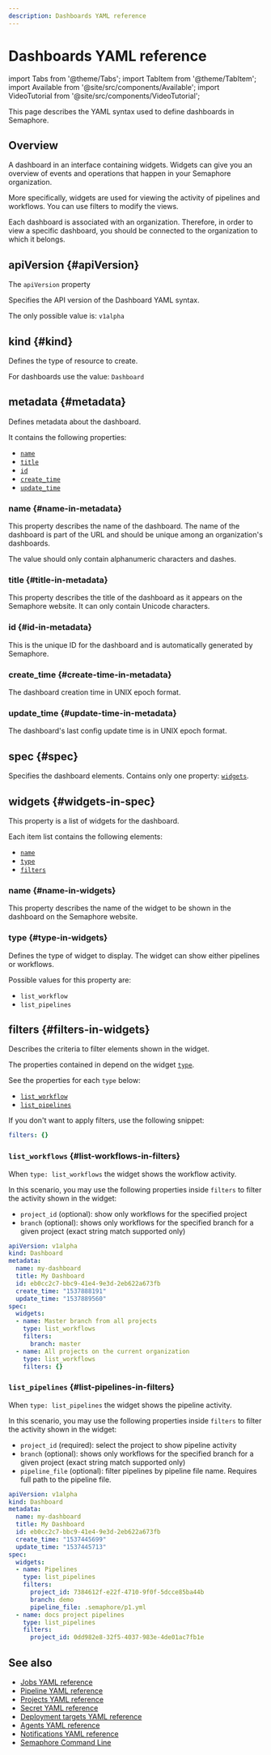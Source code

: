```yaml
---
description: Dashboards YAML reference
---
```


# Dashboards YAML reference

import Tabs from '@theme/Tabs';
import TabItem from '@theme/TabItem';
import Available from '@site/src/components/Available';
import VideoTutorial from '@site/src/components/VideoTutorial';

This page describes the YAML syntax used to define dashboards in Semaphore.

## Overview

A dashboard in an interface containing widgets. Widgets can give you an overview of events and operations that happen in your Semaphore organization.

More specifically, widgets are used for viewing the activity of pipelines and workflows. You can use filters to modify the views.

Each dashboard is associated with an organization. Therefore, in order to view a specific dashboard, you should be connected to the organization to which it belongs.

## apiVersion {#apiVersion}

The `apiVersion` property 

Specifies the API version of the Dashboard YAML syntax.

The only possible value is: `v1alpha`

## kind {#kind}

Defines the type of resource to create.

For dashboards use the value: `Dashboard`

## metadata {#metadata}

Defines metadata about the dashboard.

It contains the following properties:

- [`name`](#name-in-metadata)
- [`title`](#title-in-metadata)
- [`id`](#id-in-metadata)
- [`create_time`](#create-time-in-metadata)
- [`update_time`](#update-time-in-metadata)

### name {#name-in-metadata}

This property describes the name of the dashboard. The name of the dashboard is part of the URL and should be unique among an organization's dashboards.

The value should only contain alphanumeric characters and dashes.

### title {#title-in-metadata}

This property describes the title of the dashboard as it appears on the Semaphore website. It can only contain Unicode characters.

### id {#id-in-metadata}

This is the unique ID for the dashboard and is automatically generated by Semaphore.

### create_time {#create-time-in-metadata}

The dashboard creation time in UNIX epoch format.

### update_time {#update-time-in-metadata}

The dashboard's last config update time is in UNIX epoch format.

## spec {#spec}

Specifies the dashboard elements. Contains only one property: [`widgets`](#widgets-in-spec).

## widgets {#widgets-in-spec}

This property is a list of widgets for the dashboard.

Each item list contains the following elements:

- [`name`](#name-in-widgets)
- [`type`](#type-in-widgets)
- [`filters`](#filters-in-widgets)

### name {#name-in-widgets}

This property describes the name of the widget to be shown in the dashboard on the Semaphore website.

### type {#type-in-widgets}

Defines the type of widget to display. The widget can show either pipelines or workflows.

Possible values for this property are:

- `list_workflow`
- `list_pipelines`

## filters {#filters-in-widgets}

Describes the criteria to filter elements shown in the widget.

The properties contained in depend on the widget [`type`](#type-in-widgets).

See the properties for each `type` below:

- [`list_workflow`](#list-workflows-in-filters)
- [`list_pipelines`](#list-pipelines-in-filters)

If you don't want to apply filters, use the following snippet:

```yaml
filters: {}
```

### `list_workflows` {#list-workflows-in-filters}

When `type: list_workflows` the widget shows the workflow activity. 

In this scenario, you may use the following properties inside `filters` to filter the activity shown in the widget:

- `project_id` (optional): show only workflows for the specified project
- `branch` (optional): shows only workflows for the specified branch for a given project (exact string match supported only)

```yaml title="Example for list_workflows"
apiVersion: v1alpha
kind: Dashboard
metadata:
  name: my-dashboard
  title: My Dashboard
  id: eb0cc2c7-bbc9-41e4-9e3d-2eb622a673fb
  create_time: "1537888191"
  update_time: "1537889560"
spec:
  widgets:
  - name: Master branch from all projects
    type: list_workflows
    filters:
      branch: master
  - name: All projects on the current organization
    type: list_workflows
    filters: {}
```

### `list_pipelines` {#list-pipelines-in-filters}

When `type: list_pipelines` the widget shows the pipeline activity. 

In this scenario, you may use the following properties inside `filters` to filter the activity shown in the widget:

- `project_id` (required): select the project to show pipeline activity
- `branch` (optional): shows only workflows for the specified branch for a given project (exact string match supported only)
- `pipeline_file` (optional): filter pipelines by pipeline file name. Requires full path to the pipeline file.

```yaml title="Example for list_pipelines"
apiVersion: v1alpha
kind: Dashboard
metadata:
  name: my-dashboard
  title: My Dashboard
  id: eb0cc2c7-bbc9-41e4-9e3d-2eb622a673fb
  create_time: "1537445699"
  update_time: "1537445713"
spec:
  widgets:
  - name: Pipelines
    type: list_pipelines
    filters:
      project_id: 7384612f-e22f-4710-9f0f-5dcce85ba44b
      branch: demo
      pipeline_file: .semaphore/p1.yml
  - name: docs project pipelines
    type: list_pipelines
    filters:
      project_id: 0dd982e8-32f5-4037-983e-4de01ac7fb1e
```

## See also

- [Jobs YAML reference](./jobs-yaml)
- [Pipeline YAML reference](./pipeline-yaml)
- [Projects YAML reference](./project-yaml)
- [Secret YAML reference](./secret-yaml)
- [Deployment targets YAML reference](./deployment-target-yaml)
- [Agents YAML reference](./agent-yaml)
- [Notifications YAML reference](./notifications-yaml)
- [Semaphore Command Line](./semaphore-cli)


